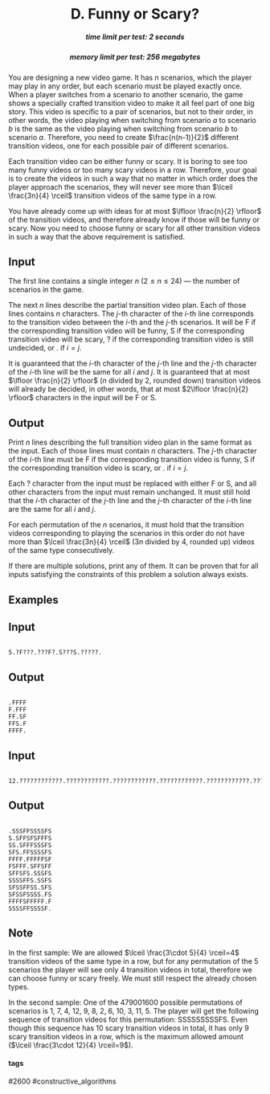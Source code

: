 <h1 style='text-align: center;'> D. Funny or Scary?</h1>

<h5 style='text-align: center;'>time limit per test: 2 seconds</h5>
<h5 style='text-align: center;'>memory limit per test: 256 megabytes</h5>

You are designing a new video game. It has $n$ scenarios, which the player may play in any order, but each scenario must be played exactly once. When a player switches from a scenario to another scenario, the game shows a specially crafted transition video to make it all feel part of one big story. This video is specific to a pair of scenarios, but not to their order, in other words, the video playing when switching from scenario $a$ to scenario $b$ is the same as the video playing when switching from scenario $b$ to scenario $a$. Therefore, you need to create $\frac{n(n-1)}{2}$ different transition videos, one for each possible pair of different scenarios.

Each transition video can be either funny or scary. It is boring to see too many funny videos or too many scary videos in a row. Therefore, your goal is to create the videos in such a way that no matter in which order does the player approach the scenarios, they will never see more than $\lceil \frac{3n}{4} \rceil$ transition videos of the same type in a row.

You have already come up with ideas for at most $\lfloor \frac{n}{2} \rfloor$ of the transition videos, and therefore already know if those will be funny or scary. Now you need to choose funny or scary for all other transition videos in such a way that the above requirement is satisfied.

## Input

The first line contains a single integer $n$ ($2 \le n \le 24$) — the number of scenarios in the game.

The next $n$ lines describe the partial transition video plan. Each of those lines contains $n$ characters. The $j$-th character of the $i$-th line corresponds to the transition video between the $i$-th and the $j$-th scenarios. It will be F if the corresponding transition video will be funny, S if the corresponding transition video will be scary, ? if the corresponding transition video is still undecided, or . if $i=j$.

It is guaranteed that the $i$-th character of the $j$-th line and the $j$-th character of the $i$-th line will be the same for all $i$ and $j$. It is guaranteed that at most $\lfloor \frac{n}{2} \rfloor$ ($n$ divided by 2, rounded down) transition videos will already be decided, in other words, that at most $2\lfloor \frac{n}{2} \rfloor$ characters in the input will be F or S.

## Output

Print $n$ lines describing the full transition video plan in the same format as the input. Each of those lines must contain $n$ characters. The $j$-th character of the $i$-th line must be F if the corresponding transition video is funny, S if the corresponding transition video is scary, or . if $i=j$.

Each ? character from the input must be replaced with either F or S, and all other characters from the input must remain unchanged. It must still hold that the $i$-th character of the $j$-th line and the $j$-th character of the $i$-th line are the same for all $i$ and $j$.

For each permutation of the $n$ scenarios, it must hold that the transition videos corresponding to playing the scenarios in this order do not have more than $\lceil \frac{3n}{4} \rceil$ ($3n$ divided by 4, rounded up) videos of the same type consecutively.

If there are multiple solutions, print any of them. It can be proven that for all inputs satisfying the constraints of this problem a solution always exists.

## Examples

## Input


```

5.?F???.???F?.S???S.?????.
```
## Output


```

.FFFF
F.FFF
FF.SF
FFS.F
FFFF.
```
## Input


```

12.????????????.????????????.????????????.????????????.????????????.????????????.????????????.????????????.????????????.????????????.????????????.
```
## Output


```

.SSSFFSSSSFS
S.SFFSFSFFFS
SS.SFFFSSSFS
SFS.FFSSSSFS
FFFF.FFFFFSF
FSFFF.SFFSFF
SFFSFS.SSSFS
SSSSFFS.SSFS
SFSSFFSS.SFS
SFSSFSSSS.FS
FFFFSFFFFF.F
SSSSFFSSSSF.

```
## Note

In the first sample: We are allowed $\lceil \frac{3\cdot 5}{4} \rceil=4$ transition videos of the same type in a row, but for any permutation of the 5 scenarios the player will see only 4 transition videos in total, therefore we can choose funny or scary freely. We must still respect the already chosen types.

In the second sample: One of the 479001600 possible permutations of scenarios is 1, 7, 4, 12, 9, 8, 2, 6, 10, 3, 11, 5. The player will get the following sequence of transition videos for this permutation: SSSSSSSSSFS. Even though this sequence has 10 scary transition videos in total, it has only 9 scary transition videos in a row, which is the maximum allowed amount ($\lceil \frac{3\cdot 12}{4} \rceil=9$). 



#### tags 

#2600 #constructive_algorithms 